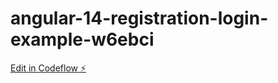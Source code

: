 # angular-14-registration-login-example-w6ebci

[Edit in Codeflow ⚡️](https://stackblitz.com/~/github.com/julian22-98/angular-14-registration-login-example-w6ebci)